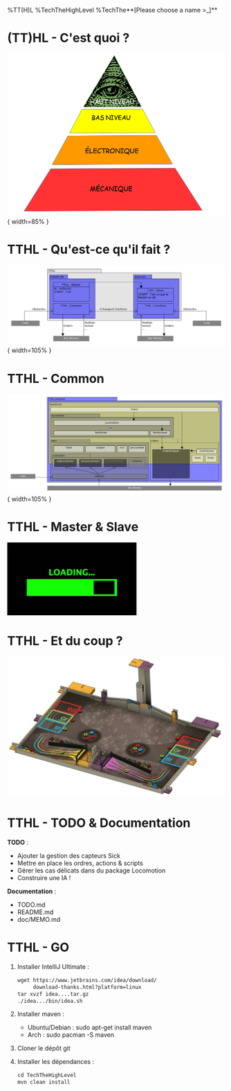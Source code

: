 %TT(H)L
%TechTheHighLevel
%TechThe**[Please choose a name \>_]**

# (TT)HL - C'est quoi ?
![HL - Pyramide](../images/Pyramide_INTech.png){ width=85% }

# TTHL - Qu'est-ce qu'il fait ?
![TTHL - Organisation](../images/TTHL.png){ width=105% }

# TTHL - Common
![TTHL - Common](../images/TTHL-common.png){ width=105% }

# TTHL - Master & Slave
![Please Wait...](../images/Loading.png)

# TTHL - Et du coup ?
![La Table](../images/Eurobot2019_Table.jpg)

# TTHL - TODO & Documentation
**TODO** :

* Ajouter la gestion des capteurs Sick
* Mettre en place les ordres, actions & scripts
* Gérer les cas délicats dans du package Locomotion
* Construire une IA !

**Documentation** :

* TODO.md
* README.md
* doc/MEMO.md

# TTHL - GO
1.  Installer IntelliJ Ultimate :

        wget https://www.jetbrains.com/idea/download/
             download-thanks.html?platform=linux
        tar xvzf idea....tar.gz
        ./idea.../bin/idea.sh

2.  Installer maven :
    * Ubuntu/Debian : sudo apt-get install maven
    * Arch : sudo pacman -S maven

3.  Cloner le dépôt git
4.  Installer les dépendances :

        cd TechTheHighLevel
        mvn clean install